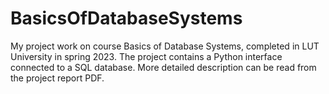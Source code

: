 # BasicsOfDatabaseSystems
My project work on course Basics of Database Systems, completed in LUT University in spring 2023. The project contains a Python interface connected to a SQL database. More detailed description can be read from the project report PDF. 
